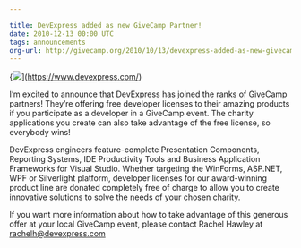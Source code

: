 ```yaml
---

title: DevExpress added as new GiveCamp Partner!
date: 2010-12-13 00:00 UTC
tags: announcements
org-url: http://givecamp.org/2010/10/13/devexpress-added-as-new-givecamp-partner/
---
```


{![](DevExpress-DCD-Blue.png)](https://www.devexpress.com/)

I’m excited to announce that DevExpress has joined the ranks of GiveCamp partners! They’re offering free developer licenses to their amazing products if you participate as a developer in a GiveCamp event. The charity applications you create can also take advantage of the free license, so everybody wins!

DevExpress engineers feature-complete Presentation Components, Reporting Systems, IDE Productivity Tools and Business Application Frameworks for Visual Studio. Whether targeting the WinForms, ASP.NET, WPF or Silverlight platform, developer licenses for our award-winning product line are donated completely free of charge to allow you to create innovative solutions to solve the needs of your chosen charity.

If you want more information about how to take advantage of this generous offer at your local GiveCamp event, please contact Rachel Hawley at <rachelh@devexpress.com>
